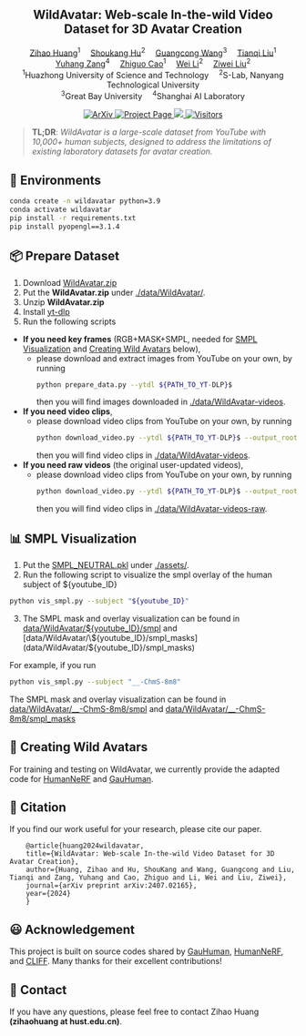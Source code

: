 <h2 align="center" width="100%">
WildAvatar: Web-scale In-the-wild Video Dataset for 3D Avatar Creation
</h2>
<div>
<div align="center">
    <a href='https://inso-13.github.io/' target='_blank'>Zihao Huang</a><sup>1</sup>&emsp;
    <a href='https://skhu101.github.io/' target='_blank'>Shoukang Hu</a><sup>2</sup>&emsp;
    <a href='https://wanggcong.github.io/' target='_blank'>Guangcong Wang</a><sup>3</sup>&emsp;
    <a href='http://tqtqliu.github.io/' target='_blank'>Tianqi Liu</a><sup>1</sup><br>
    <a href='https://yuhangzang.github.io/' target='_blank'>Yuhang Zang</a><sup>4</sup>&emsp;
    <a href='http://faculty.hust.edu.cn/caozhiguo1/en/index.htm/' target='_blank'>Zhiguo Cao</a><sup>1</sup>&emsp;
    <a href='https://weivision.github.io/' target='_blank'>Wei Li</a><sup>2</sup>&emsp;
    <a href='https://liuziwei7.github.io/' target='_blank'>Ziwei Liu</a><sup>2</sup>
</div>
<div>
<div align="center">
    <sup>1</sup>Huazhong University of Science and Technology&emsp;
    <sup>2</sup>S-Lab, Nanyang Technological University<br>
    <sup>3</sup>Great Bay University&emsp;
    <sup>4</sup>Shanghai AI Laboratory
</div>

<p align="center">
  <a href="https://arxiv.org/abs/2407.02165" target='_blank'>
    <img src="http://img.shields.io/badge/cs.CV-arXiv%3A2407.02165-B31B1B.svg" alt="ArXiv">
  </a>
  <a href="https://wildavatar.github.io/" target='_blank'>
    <img src="https://img.shields.io/badge/Project Page-%F0%9F%93%9a-lightblue" alt="Project Page">
  </a>
  <a href="https://youtu.be/T-XafMVKY7E">
    <img src="https://img.shields.io/badge/YouTube-%23FF0000.svg?logo=YouTube&logoColor=white">
  </a>
  <a href="#">
    <img src="https://visitor-badge.laobi.icu/badge?page_id=wildavatar.WildAvatar_Toolbox" alt="Visitors">
  </a>
</p>

>**TL;DR**: <em>WildAvatar is a large-scale dataset from YouTube with 10,000+ human subjects, designed to address the limitations of existing laboratory datasets for avatar creation.</em>

## 🔨 Environments
```bash
conda create -n wildavatar python=3.9
conda activate wildavatar
pip install -r requirements.txt
pip install pyopengl==3.1.4
```

## 📦 Prepare Dataset
1. Download [WildAvatar.zip](https://zenodo.org/record/11526806/files/WildAvatar.zip)
2. Put the **WildAvatar.zip** under [./data/WildAvatar/](./data/WildAvatar/).
3. Unzip **WildAvatar.zip**
4. Install [yt-dlp](https://github.com/yt-dlp/yt-dlp)
5. Run the following scripts

+ **If you need key frames** (RGB+MASK+SMPL, needed for [SMPL Visualization](./#smpl-visualization) and [Creating Wild Avatars](./#-creating-wild-avatars) below),
  + please download and extract images from YouTube on your own, by running
    ```bash
    python prepare_data.py --ytdl ${PATH_TO_YT-DLP}$
    ```
    then you will find images downloaded in [./data/WildAvatar-videos](./data/WildAvatar/xxx/images).
+ **If you need video clips**,
  + please download video clips from YouTube on your own, by running
    ```bash
    python download_video.py --ytdl ${PATH_TO_YT-DLP}$ --output_root "./data/WildAvatar-videos"
    ```
    then you will find video clips in [./data/WildAvatar-videos](./data/WildAvatar-videos).
+ **If you need raw videos** (the original user-updated videos),
  + please download video clips from YouTube on your own, by running
    ```bash
    python download_video.py --ytdl ${PATH_TO_YT-DLP}$ --output_root "./data/WildAvatar-videos-raw" --raw
    ```
    then you will find video clips in [./data/WildAvatar-videos-raw](./data/WildAvatar-videos-raw).

## 📊 SMPL Visualization
1. Put the [SMPL_NEUTRAL.pkl](https://smpl.is.tue.mpg.de/) under [./assets/](./assets/).
2. Run the following script to visualize the smpl overlay of the human subject of ${youtube_ID}
```bash
python vis_smpl.py --subject "${youtube_ID}"
```
3. The SMPL mask and overlay visualization can be found in [data/WildAvatar/\${youtube_ID}/smpl](data/WildAvatar/${youtube_ID}/smpl) and [data/WildAvatar/\${youtube_ID}/smpl_masks](data/WildAvatar/${youtube_ID}/smpl_masks)

For example, if you run
```bash
python vis_smpl.py --subject "__-ChmS-8m8"
```
The SMPL mask and overlay visualization can be found in [data/WildAvatar/__-ChmS-8m8/smpl](data/WildAvatar/__-ChmS-8m8/smpl) and [data/WildAvatar/__-ChmS-8m8/smpl_masks](data/WildAvatar/__-ChmS-8m8/smpl_masks)


## 🎯 Creating Wild Avatars
For training and testing on WildAvatar, we currently provide the adapted code for [HumanNeRF](./lib/humannerf) and [GauHuman](./lib/gauhuman). 

## 📝 Citation
If you find our work useful for your research, please cite our paper.

```
    @article{huang2024wildavatar,
    title={WildAvatar: Web-scale In-the-wild Video Dataset for 3D Avatar Creation},
    author={Huang, Zihao and Hu, ShouKang and Wang, Guangcong and Liu, Tianqi and Zang, Yuhang and Cao, Zhiguo and Li, Wei and Liu, Ziwei},
    journal={arXiv preprint arXiv:2407.02165},
    year={2024}
    }
```

## 😃 Acknowledgement
This project is built on source codes shared by [GauHuman](https://github.com/skhu101/GauHuman), [HumanNeRF](https://github.com/chungyiweng/humannerf), and [CLIFF](https://github.com/haofanwang/CLIFF). Many thanks for their excellent contributions!

## 📧 Contact
If you have any questions, please feel free to contact Zihao Huang <b>(zihaohuang at hust.edu.cn)</b>.
